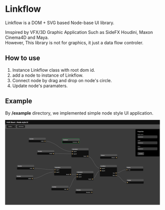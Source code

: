 # Linkflow
Linkflow is a DOM + SVG based Node-base UI library.

Imspired by VFX/3D Graphic Application Such as SideFX Houdini, Maxon Cinema4D and Maya.<br>
However, This library is not for graphics, it just a data flow controler.

## How to use
1. Instance Linkflow class with root dom id.
1. add a node to instance of Linkflow.
1. Connect node by drag and drop on node's circle.
1. Update node's paramaters.

## Example
By **/example** directory, we implemented simple node style UI application.

![screen](/readme/screen.png)